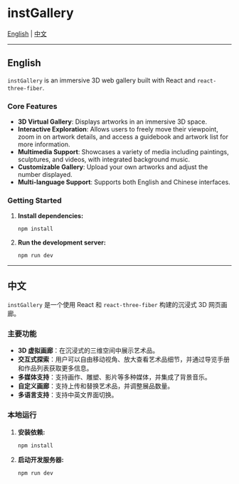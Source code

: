 # instGallery

[English](#english) | [中文](#中文)

---

## English

`instGallery` is an immersive 3D web gallery built with React and `react-three-fiber`.

### Core Features

- **3D Virtual Gallery**: Displays artworks in an immersive 3D space.
- **Interactive Exploration**: Allows users to freely move their viewpoint, zoom in on artwork details, and access a guidebook and artwork list for more information.
- **Multimedia Support**: Showcases a variety of media including paintings, sculptures, and videos, with integrated background music.
- **Customizable Gallery**: Upload your own artworks and adjust the number displayed.
- **Multi-language Support**: Supports both English and Chinese interfaces.

### Getting Started

1.  **Install dependencies:**
    ```bash
    npm install
    ```
2.  **Run the development server:**
    ```bash
    npm run dev
    ```

---

## 中文

`instGallery` 是一个使用 React 和 `react-three-fiber` 构建的沉浸式 3D 网页画廊。

### 主要功能

- **3D 虚拟画廊**：在沉浸式的三维空间中展示艺术品。
- **交互式探索**：用户可以自由移动视角、放大查看艺术品细节，并通过导览手册和作品列表获取更多信息。
- **多媒体支持**：支持画作、雕塑、影片等多种媒体，并集成了背景音乐。
- **自定义画廊**：支持上传和替换艺术品，并调整展品数量。
- **多语言支持**：支持中英文界面切换。

### 本地运行

1.  **安装依赖:**
    ```bash
    npm install
    ```
2.  **启动开发服务器:**
    ```bash
    npm run dev
    ```
